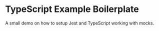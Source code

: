 TypeScript Example Boilerplate
==============================

A small demo on how to setup Jest and TypeScript working with mocks.
